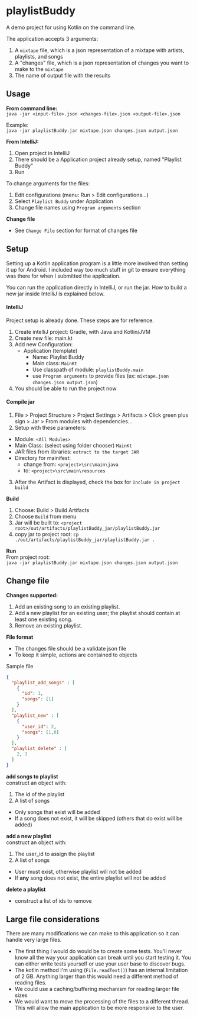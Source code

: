 
# playlistBuddy
A demo project for using Kotlin on the command line. 

The application accepts 3 arguments:
1. A `mixtape` file, which is a json representation of a mixtape with artists, playlists, and songs
2. A "changes" file, which is a json representation of changes you want to make to the `mixtape`
3. The name of output file with the results

## Usage

**From command line:**   
` java -jar <input-file>.json <changes-file>.json <output-file>.json `

Example:   
` java -jar playlistBuddy.jar mixtape.json changes.json output.json `

**From IntelliJ:**
1. Open project in IntelliJ
2. There should be a Application project already setup, named "Playlist Buddy"
3. Run

To change arguments for the files:
1. Edit configurations (menu: Run > Edit configurations...)
2. Select `Playlist Buddy` under Application
3. Change file names using `Program arguments` section

**Change file**
* See `Change File` section for format of changes file

## Setup

Setting up a Kotlin application program is a little more involved than setting it up for Android.
I included way too much stuff in git to ensure everything was there for when I submitted the application.

You can run the application directly in IntelliJ, or run the jar. How to build a new jar inside IntelliJ is explained below.

#### IntelliJ

Project setup is already done. These steps are for reference.
 1. Create intelliJ project: Gradle, with Java and Kotlin/JVM
 2. Create new file: main.kt
 3. Add new Configuration:
    - Application (template)
      - Name: Playlist Buddy
      - Main class: `MainKt`
      - Use classpath of module: `playlistBuddy.main`
      - use `Program arguments` to provide files (ex: `mixtape.json changes.json output.json`)
 4. You should be able to run the project now


#### Compile jar
1. File > Project Structure > Project Settings > Artifacts > Click green plus sign > Jar > From modules with dependencies...
2. Setup with these parameters:
  * Module: `<All Modules>`
  * Main Class: (select using folder chooser) `MainKt`
  * JAR files from libraries: `extract to the target JAR`
  * Directory for mainifest:
    * change from: `<project>\src\main\java`
    * to: `<project>\src\main\resources`
3. After the Artifact is displayed, check the box for `Include in project build`

**Build**   
1. Choose: Build > Build Artifacts
2. Choose `Build` from menu
3. Jar will be built to: `<project root>/out/artifacts/playlistBuddy_jar/playlistBuddy.jar`
4. copy jar to project root: `cp ./out/artifacts/playlistBuddy_jar/playlistBuddy.jar .`

**Run**   
From project root:   
`java -jar playlistBuddy.jar mixtape.json changes.json output.json`

## Change file

**Changes supported:**
1. Add an existing song to an existing playlist.
2. Add a new playlist for an existing user; the playlist should contain at least one existing song.
3. Remove an existing playlist.

**File format**
* The changes file should be a validate json file
* To keep it simple, actions are contained to objects


Sample file
```json
{
  "playlist_add_songs" : [
    {
      "id": 1,
      "songs": [1]
    }
  ],
  "playlist_new" : [
    {
      "user_id": 2,
      "songs": [1,8]
    }
  ],
  "playlist_delete" : [
    2, 3
  ]
}
```

**add songs to playlist**   
construct an object with:
1. The id of the playlist
2. A list of songs

* Only songs that exist will be added
* If a song does not exist, it will be skipped (others that do exist will be added)

**add a new playlist**   
construct an object with:
1. The user_id to assign the playlist
2. A list of songs

* User must exist, otherwise playlist will not be added
* If **any** song does not exist, the entire playlist will not be added

**delete a playlist**   
* construct a list of ids to remove


## Large file considerations
There are many modifications we can make to this application so it can handle very large files.

* The first thing I would do would be to create some tests. You'll never know all the way your application can break until you start testing it. You can either write tests yourself or use your user base to discover bugs.  
* The kotlin method I'm using (`File.readText()`) has an internal limitation of 2 GB. Anything larger than this would need a different method of reading files.
* We could use a caching/buffering mechanism for reading larger file sizes
* We would want to move the processing of the files to a different thread. This will allow the main application to be more responsive to the user.
